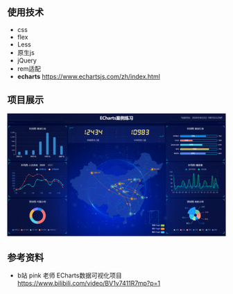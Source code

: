 ## 使用技术

- css
- flex
- Less
- 原生js
- jQuery 
- rem适配
- **echarts** https://www.echartsjs.com/zh/index.html



## 项目展示

![1596367952197](README.assets/1596367952197.png)





## 参考资料

- b站 pink 老师 ECharts数据可视化项目  https://www.bilibili.com/video/BV1v7411R7mp?p=1 